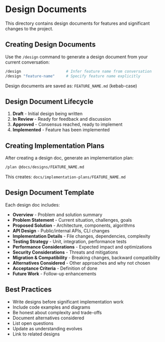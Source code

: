 # Design Documents

This directory contains design documents for features and significant changes to the project.

## Creating Design Documents

Use the `/design` command to generate a design document from your current conversation:

```bash
/design                    # Infer feature name from conversation
/design "feature-name"     # Specify feature name explicitly
```

Design documents are saved as: `FEATURE_NAME.md` (kebab-case)

## Design Document Lifecycle

1. **Draft** - Initial design being written
2. **In Review** - Ready for feedback and discussion
3. **Approved** - Consensus reached, ready to implement
4. **Implemented** - Feature has been implemented

## Creating Implementation Plans

After creating a design doc, generate an implementation plan:

```bash
/plan @docs/designs/FEATURE_NAME.md
```

This creates: `docs/implementation-plans/FEATURE_NAME.md`

## Design Document Template

Each design doc includes:

- **Overview** - Problem and solution summary
- **Problem Statement** - Current situation, challenges, goals
- **Proposed Solution** - Architecture, components, algorithms
- **API Design** - Public/internal APIs, CLI changes
- **Implementation Details** - File changes, dependencies, complexity
- **Testing Strategy** - Unit, integration, performance tests
- **Performance Considerations** - Expected impact and optimizations
- **Security Considerations** - Threats and mitigations
- **Migration & Compatibility** - Breaking changes, backward compatibility
- **Alternatives Considered** - Other approaches and why not chosen
- **Acceptance Criteria** - Definition of done
- **Future Work** - Follow-up enhancements

## Best Practices

- Write designs before significant implementation work
- Include code examples and diagrams
- Be honest about complexity and trade-offs
- Document alternatives considered
- List open questions
- Update as understanding evolves
- Link to related designs

